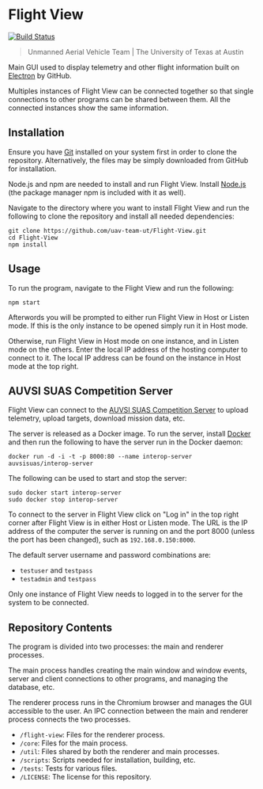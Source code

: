 Flight&nbsp;View
==

[![Build Status](
    https://travis-ci.org/uav-team-ut/Flight-View.svg?branch=master)](
    https://travis-ci.org/uav-team-ut/Flight-View)

> Unmanned Aerial Vehicle Team | The University of Texas at Austin

Main GUI used to display telemetry and other flight information built on
[Electron](http://electron.atom.io) by GitHub.

Multiples instances of Flight&nbsp;View can be connected together so that
single connections to other programs can be shared between them. All the
connected instances show the same information.

Installation
--
Ensure you have [Git](https://git-scm.com/downloads) installed on your system
first in order to clone the repository. Alternatively, the files may be simply
downloaded from GitHub for installation.

Node.js and npm are needed to install and run Flight&nbsp;View. Install
[Node.js](https://nodejs.org/en/download/) (the package manager npm is
included with it as well).

Navigate to the directory where you want to install Flight&nbsp;View and run
the following to clone the repository and install all needed dependencies:

```
git clone https://github.com/uav-team-ut/Flight-View.git
cd Flight-View
npm install
```

Usage
--
To run the program, navigate to the Flight&nbsp;View and run the following:
```
npm start
```

Afterwords you will be prompted to either run Flight&nbsp;View in Host or
Listen mode. If this is the only instance to be opened simply run it in Host
mode.

Otherwise, run Flight&nbsp;View in Host mode on one instance, and in Listen
mode on the others. Enter the local IP address of the hosting computer to
connect to it. The local IP address can be found on the instance in Host mode
at the top right.

<!-- TODO: Include information on connecting to Image Corrector and
Telemetry Sender. -->

AUVSI&nbsp;SUAS Competition Server
--
Flight&nbsp;View can connect to the
[AUVSI&nbsp;SUAS Competition Server](https://github.com/auvsi-suas/interop) to
upload telemetry, upload targets, download mission data, etc.

The server is released as a Docker image. To run the server, install
[Docker](https://docs.docker.com/engine/installation/) and then run the
following to have the server run in the Docker daemon:
```
docker run -d -i -t -p 8000:80 --name interop-server auvsisuas/interop-server
```
The following can be used to start and stop the server:
```
sudo docker start interop-server
sudo docker stop interop-server
```

To connect to the server in Flight&nbsp;View click on "Log in" in the top right
corner after Flight&nbsp;View is in either Host or Listen mode. The URL is
the IP address of the computer the server is running on and the port 8000
(unless the port has been changed), such as `192.168.0.150:8000`.

The default server username and password combinations are:
- `testuser` and `testpass`
- `testadmin` and `testpass`

Only one instance of Flight&nbsp;View needs to logged in to the server for the
system to be connected.

Repository Contents
--
The program is divided into two processes: the main and renderer processes.

The main process handles creating the main window and window events, server and
client connections to other programs, and managing the database,
etc.

The renderer process runs in the Chromium browser and manages the GUI
accessible to the user. An IPC connection between the main and renderer process
connects the two processes.

- `/flight-view`: Files for the renderer process.
- `/core`: Files for the main process.
- `/util`: Files shared by both the renderer and main processes.
- `/scripts`: Scripts needed for installation, building, etc.
- `/tests`: Tests for various files.
- `/LICENSE`: The license for this repository.
